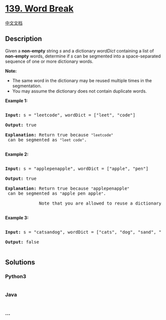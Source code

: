 # [139. Word Break](https://leetcode.com/problems/word-break)

[中文文档](/solution/0100-0199/0139.Word%20Break/README.md)

## Description

<p>Given a <strong>non-empty</strong> string <em>s</em> and a dictionary <em>wordDict</em> containing a list of <strong>non-empty</strong> words, determine if <em>s</em> can be segmented into a space-separated sequence of one or more dictionary words.</p>

<p><strong>Note:</strong></p>

<ul>
    <li>The same word in the dictionary may be reused multiple times in the segmentation.</li>
    <li>You may assume the dictionary does not contain duplicate words.</li>
</ul>

<p><strong>Example 1:</strong></p>

<pre>

<strong>Input:</strong> s = &quot;leetcode&quot;, wordDict = [&quot;leet&quot;, &quot;code&quot;]

<strong>Output:</strong> true

<strong>Explanation:</strong> Return true because <code>&quot;leetcode&quot;</code> can be segmented as <code>&quot;leet code&quot;</code>.

</pre>

<p><strong>Example 2:</strong></p>

<pre>

<strong>Input:</strong> s = &quot;applepenapple&quot;, wordDict = [&quot;apple&quot;, &quot;pen&quot;]

<strong>Output:</strong> true

<strong>Explanation:</strong> Return true because <code>&quot;</code>applepenapple<code>&quot;</code> can be segmented as <code>&quot;</code>apple pen apple<code>&quot;</code>.

&nbsp;            Note that you are allowed to reuse a dictionary word.

</pre>

<p><strong>Example 3:</strong></p>

<pre>

<strong>Input:</strong> s = &quot;catsandog&quot;, wordDict = [&quot;cats&quot;, &quot;dog&quot;, &quot;sand&quot;, &quot;and&quot;, &quot;cat&quot;]

<strong>Output:</strong> false

</pre>

## Solutions

<!-- tabs:start -->

### **Python3**

```python

```

### **Java**

```java

```

### **...**

```

```

<!-- tabs:end -->
